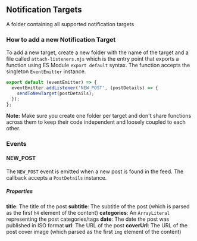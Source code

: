 ## Notification Targets

A folder containing all supported notification targets

### How to add a new Notification Target

To add a new target, create a new folder with the name of the target and a file called `attach-listeners.mjs` which is the entry point that exports a function using ES Module `export default` syntax. The function accepts the singleton `EventEmitter` instance.

```javascript
export default (eventEmitter) => {
  eventEmitter.addListener('NEW_POST', (postDetails) => {
    sendToNewTarget(postDetails);
  });
};
```

**Note:** Make sure you create one folder per target and don't share functions across them to keep their code independent and loosely coupled to each other.

### Events

#### NEW_POST

The `NEW_POST` event is emitted when a new post is found in the feed. The callback accepts a `PostDetails` instance.

##### Properties

**title**: The title of the post
**subtitle**: The subtitle of the post (which is parsed as the first `h4` element of the content)
**categories**: An `ArrayLiteral` representing the post categories/tags
**date**: The date the post was published in ISO format
**url**: The URL of the post
**coverUrl**: The URL of the post cover image (which parsed as the first `img` element of the content)
